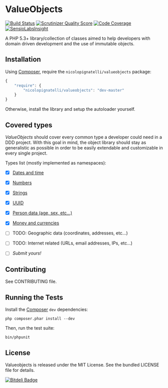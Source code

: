 ValueObjects
============

[![Build Status](https://travis-ci.org/nicolopignatelli/valueobjects.png?branch=master)](https://travis-ci.org/nicolopignatelli/valueobjects)
[![Scrutinizer Quality Score](https://scrutinizer-ci.com/g/nicolopignatelli/valueobjects/badges/quality-score.png?s=979567c2d791ffbeab12777c60c8edb86776ddcc)](https://scrutinizer-ci.com/g/nicolopignatelli/valueobjects/)
[![Code Coverage](https://scrutinizer-ci.com/g/nicolopignatelli/valueobjects/badges/coverage.png?s=59dd4a142412a9dcd989870610f1c9f89c19cf48)](https://scrutinizer-ci.com/g/nicolopignatelli/valueobjects/)
[![SensioLabsInsight](https://insight.sensiolabs.com/projects/246a2da6-ffdb-4730-9216-647fb7aac383/mini.png)](https://insight.sensiolabs.com/projects/246a2da6-ffdb-4730-9216-647fb7aac383)

A PHP 5.3+ library/collection of classes aimed to help developers with domain driven development and the use of immutable objects.

Installation
------------

Using [Composer](http://getcomposer.org/), require the `nicolopignatelli/valueobjects`
package:

``` javascript
{
    "require": {
        "nicolopignatelli/valueobjects": "dev-master"
    }
}
```

Otherwise, install the library and setup the autoloader yourself.


Covered types
-------------

_ValueObjects_ should cover every common type a developer could need in a DDD project. With this goal in mind, the object library should stay as generalistic as possible in order to be easily extendable and customizable in every single project.

Types list (mostly implemented as namespaces):

- [x] [Dates and time](/src/ValueObjects/DateTime)
- [x] [Numbers](/src/ValueObjects/Number)
- [x] [Strings](/src/ValueObjects/String)
- [x] [UUID](/src/ValueObjects/Identity)
- [x] [Person data (age, sex, etc...)](/src/ValueObjects/Person)
- [x] [Money and currencies](/src/ValueObjects/Money)
- [ ] TODO: Geographic data (coordinates, addresses, etc...)
- [ ] TODO: Internet related (URLs, email addresses, IPs, etc...)
- [ ] _Submit yours!_


Contributing
------------

See CONTRIBUTING file.


Running the Tests
-----------------

Install the [Composer](http://getcomposer.org/) `dev` dependencies:

    php composer.phar install --dev

Then, run the test suite:

    bin/phpunit


License
-------

Valueobjects is released under the MIT License. See the bundled LICENSE file for
details.


[![Bitdeli Badge](https://d2weczhvl823v0.cloudfront.net/nicolopignatelli/valueobjects/trend.png)](https://bitdeli.com/free "Bitdeli Badge")


